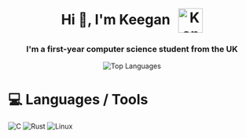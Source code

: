 <h1 align="center">
  Hi 👋, I'm Keegan
  <img src="https://kde.org/fundraisers/yearend2022/thanks_paypal/badge_konqi.png" alt="Konqi Badge" width="50" style="vertical-align:middle; margin-left:10px;">
</h1>
<h3 align="center">I'm a first-year computer science student from the UK</h3>

<div align="center">
  <img src="https://github-readme-stats.vercel.app/api/top-langs/?username=keegan-jw&theme=dark&hide_border=false&include_all_commits=false&count_private=false&layout=compact" alt="Top Languages">
</div>

# 💻 Languages / Tools
![C](https://img.shields.io/badge/c-%2300599C.svg?style=for-the-badge&logo=c&logoColor=white) ![Rust](https://img.shields.io/badge/rust-%23000000.svg?style=for-the-badge&logo=rust&logoColor=white) ![Linux]("https://img.shields.io/badge/Linux-FCC624?style=for-the-badge&logo=linux&logoColor=white")

<!-- Proudly created with GPRM ( https://gprm.itsvg.in ) -->


